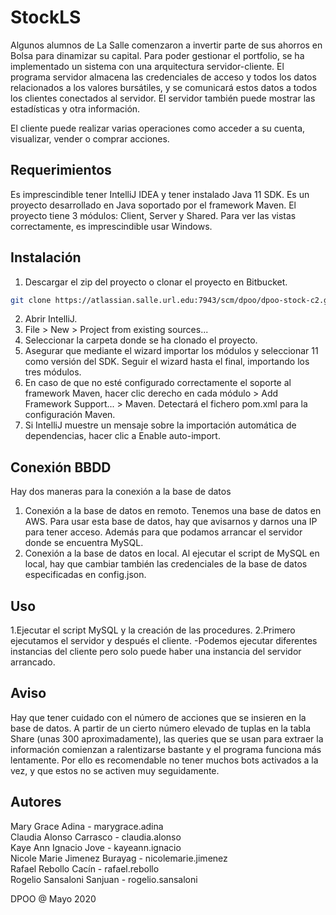 # StockLS

Algunos alumnos de La Salle comenzaron a invertir parte de sus ahorros en Bolsa para dinamizar su capital. Para poder gestionar el portfolio, se ha implementado un sistema con una arquitectura servidor-cliente. El programa servidor almacena las credenciales de acceso y todos los datos relacionados a los valores bursátiles, y se comunicará estos datos a todos los clientes conectados al servidor. El servidor también puede mostrar las estadísticas y otra información.

El cliente puede realizar varias operaciones como acceder a su cuenta, visualizar, vender o comprar acciones.

## Requerimientos

Es imprescindible tener IntelliJ IDEA y tener instalado Java 11 SDK. Es un proyecto desarrollado en Java soportado por el framework Maven. El proyecto tiene 3 módulos: Client, Server y Shared.
Para ver las vistas correctamente, es imprescindible usar Windows.

## Instalación

1. Descargar el zip del proyecto o clonar el proyecto en Bitbucket.
```bash
git clone https://atlassian.salle.url.edu:7943/scm/dpoo/dpoo-stock-c2.git
```
2. Abrir IntelliJ.
3. File > New > Project from existing sources...
4. Seleccionar la carpeta donde se ha clonado el proyecto.
5. Asegurar que mediante el wizard importar los módulos y seleccionar 11 como versión del SDK. Seguir el wizard hasta el final, importando los tres módulos.
6. En caso de que no esté configurado correctamente el soporte al framework Maven, hacer clic derecho en cada módulo > Add Framework Support... > Maven. Detectará el fichero pom.xml para la configuración Maven.
7. Si IntelliJ muestre un mensaje sobre la importación automática de dependencias, hacer clic a Enable auto-import.

## Conexión BBDD

Hay dos maneras para la conexión a la base de datos
1. Conexión a la base de datos en remoto. Tenemos una base de datos en AWS. Para usar esta base de datos, hay que avisarnos y darnos una IP para tener acceso. Además para que podamos arrancar el
servidor donde se encuentra MySQL.
2. Conexión a la base de datos en local. Al ejecutar el script de MySQL en local, hay que cambiar también las credenciales de la base de datos especificadas en config.json.


## Uso

1.Ejecutar el script MySQL y la creación de las procedures.
2.Primero ejecutamos el servidor y después el cliente.
  -Podemos ejecutar diferentes instancias del cliente pero solo puede haber una instancia del servidor arrancado.

## Aviso

Hay que tener cuidado con el número de acciones que se insieren en la base de datos. A partir de un cierto número elevado de tuplas en la tabla Share (unas 300 aproximadamente), 
las queries que se usan para extraer la información comienzan a ralentizarse bastante y el programa funciona más lentamente. Por ello es recomendable no tener muchos bots activados a la vez,
y que estos no se activen muy seguidamente.

## Autores
Mary Grace Adina - marygrace.adina<br/>
Claudia Alonso Carrasco - claudia.alonso<br/>
Kaye Ann Ignacio Jove - kayeann.ignacio<br/>
Nicole Marie Jimenez Burayag - nicolemarie.jimenez<br/>
Rafael Rebollo Cacín - rafael.rebollo<br/>
Rogelio Sansaloni Sanjuan - rogelio.sansaloni

DPOO @ Mayo 2020
